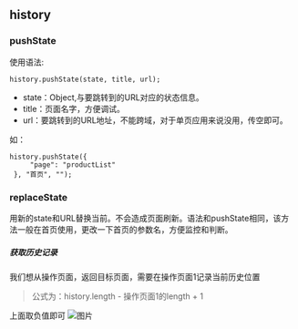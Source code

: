 
## history
### pushState
使用语法:

```history.pushState(state, title, url);```

- state：Object,与要跳转到的URL对应的状态信息。
- title：页面名字，方便调试。
- url：要跳转到的URL地址，不能跨域，对于单页应用来说没用，传空即可。

如：
```
history.pushState({
     "page": "productList"
 }, "首页", "");
 ```
### replaceState

用新的state和URL替换当前。不会造成页面刷新。语法和pushState相同，该方法一般在首页使用，更改一下首页的参数名，方便监控和判断。

##### 获取历史记录
我们想从操作页面，返回目标页面，需要在操作页面1记录当前历史位置

> 公式为：history.length - 操作页面1的length + 1

上面取负值即可
![图片](https://user-gold-cdn.xitu.io/2018/10/24/166a4e138a6b4b9e?imageView2/0/w/1280/h/960/format/webp/ignore-error/1)
